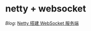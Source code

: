 # netty  + websocket

*Blog:* [Netty 搭建 WebSocket 服务端](https://www.cnblogs.com/victorbu/p/11980976.html)

